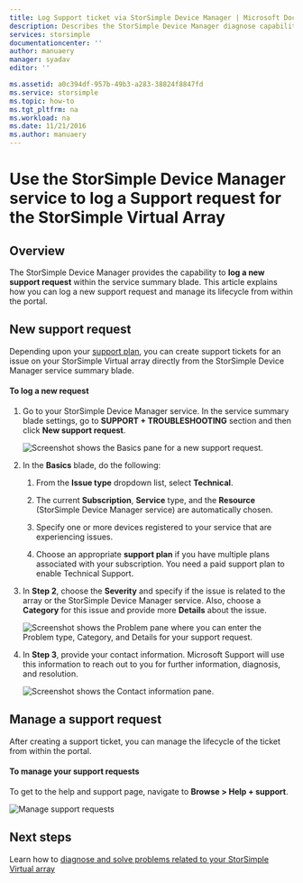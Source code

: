 ```yaml
---
title: Log Support ticket via StorSimple Device Manager | Microsoft Docs
description: Describes the StorSimple Device Manager diagnose capability and explains how to use it to troubleshoot your StorSimple Virtual Array.
services: storsimple
documentationcenter: ''
author: manuaery
manager: syadav
editor: ''

ms.assetid: a0c394df-957b-49b3-a283-38824f8847fd
ms.service: storsimple
ms.topic: how-to
ms.tgt_pltfrm: na
ms.workload: na
ms.date: 11/21/2016
ms.author: manuaery
---
```

# Use the StorSimple Device Manager service to log a Support request for the StorSimple Virtual Array

## Overview

The StorSimple Device Manager provides the capability to **log a new support request** within the service summary blade. This article explains how you can log a new support request and manage its lifecycle from within the portal.

## New support request

Depending upon your [support plan](https://azure.microsoft.com/support/plans/), you can create support tickets for an issue on your StorSimple Virtual array directly from the StorSimple Device Manager service summary blade.

#### To log a new request

1. Go to your StorSimple Device Manager service. In the service summary blade settings, go to **SUPPORT + TROUBLESHOOTING** section and then click **New support request**.
   
    ![Screenshot shows the Basics pane for a new support request.](./media/storsimple-virtual-array-log-support-ticket/log-support-ticket1.png)

2. In the **Basics** blade, do the following:

    1. From the **Issue type** dropdown list, select **Technical**. 
    
    2. The current **Subscription**, **Service** type, and the **Resource** (StorSimple Device Manager service) are automatically chosen. 

    3. Specify one or more devices registered to your service that are experiencing issues.

    4. Choose an appropriate **support plan** if you have multiple plans associated with your subscription. You need a paid support plan to enable Technical Support.

3. In **Step 2**, choose the **Severity** and specify if the issue is related to the array or the StorSimple Device Manager service. Also, choose a **Category** for this issue and provide more **Details** about the issue.
   
    ![Screenshot shows the Problem pane where you can enter the Problem type, Category, and Details for your support request.](./media/storsimple-virtual-array-log-support-ticket/log-support-ticket2.png)

4. In **Step 3**, provide your contact information. Microsoft Support will use this information to reach out to you for further information, diagnosis, and resolution.
   
    ![Screenshot shows the Contact information pane.](./media/storsimple-virtual-array-log-support-ticket/log-support-ticket3.png)

## Manage a support request

After creating a support ticket, you can manage the lifecycle of the ticket from within the portal.

#### To manage your support requests

To get to the help and support page, navigate to **Browse > Help + support**.

![Manage support requests](./media/storsimple-virtual-array-log-support-ticket/manage-support-tickets.png)

## Next steps

Learn how to [diagnose and solve problems related to your StorSimple Virtual array](storsimple-virtual-array-diagnose-problems.md)

